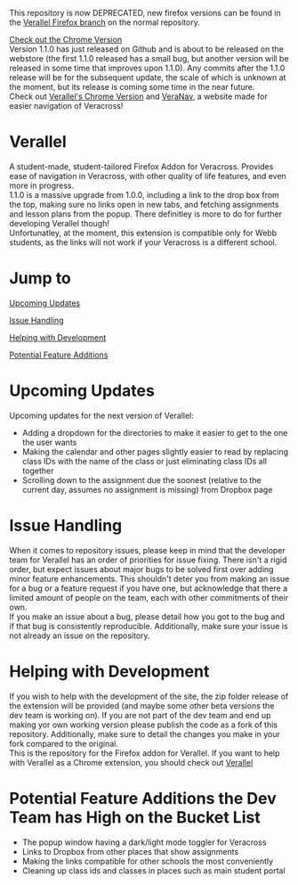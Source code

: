 This repository is now DEPRECATED, new firefox versions can be found in the [Verallel Firefox branch](https://github.com/Webb-School-Computer-Science-Club/Verallel/tree/firefox) on the normal repository.

<a href=''>Check out the Chrome Version</a><br>
Version 1.1.0 has just released on Github and is about to be released on the webstore (the first 1.1.0 released has a small bug, but another version will be released in some time that improves upon 1.1.0). Any commits after the 1.1.0 release will be for the subsequent update, the scale of which is unknown at the moment, but its release is coming some time in the near future.<br>
Check out <a href="https://github.com/Webb-School-Computer-Science-Club/Verallel">Verallel's Chrome Version</a> and <a href = 'https://2023popn.github.io/VeraNav/'>VeraNav</a>, a website made for easier navigation of Veracross!

# Verallel
A student-made, student-tailored Firefox Addon for Veracross. Provides ease of navigation in Veracross, with other quality of life features, and even more in progress.<br>
 1.1.0 is a massive upgrade from 1.0.0, including a link to the drop box from the top, making sure no links open in new tabs, and fetching assignments and lesson plans from the popup. There definitley is more to do for further developing Verallel though!
<br>
Unfortunatley, at the moment, this extension is compatible only for Webb students, as the links will not work if your Veracross is a different school. 

# Jump to
[Upcoming Updates](#upcoming-updates)

[Issue Handling](#issue-handling)

[Helping with Development](#helping-with-development)

[Potential Feature Additions](#potential-feature-addons-the-dev-team-has-high-on-the-bucket-list)

# Upcoming Updates
Upcoming updates for the next version of Verallel:
  - Adding a dropdown for the directories to make it easier to get to the one the user wants
  - Making the calendar and other pages slightly easier to read by replacing class IDs with the name of the class or just eliminating class IDs all together
  - Scrolling down to the assignment due the soonest (relative to the current day, assumes no assignment is missing) from Dropbox page
# Issue Handling
When it comes to repository issues, please keep in mind that the developer team for Verallel has an order of priorities for issue fixing. There isn't a rigid order, but expect issues about major bugs to be solved first over adding minor feature enhancements. This shouldn't deter you from making an issue for a bug or a feature request if you have one, but acknowledge that there a limited amount of people on the team, each with other commitments of their own. <br> If you make an issue about a bug, please detail how you got to the bug and if that bug is consistently reproducible. Additionally, make sure your issue is not already an issue on the repository. 

# Helping with Development
If you wish to help with the development of the site, the zip folder release of the extension will be provided (and maybe some other beta versions the dev team is working on). If you are not part of the dev team and end up making yor own working version please publish the code as a fork of this repository. Additionally, make sure to detail the changes you make in your fork compared to the original.<br>
This is the repository for the Firefox addon for Verallel. If you want to help with Verallel as a Chrome extension, you should check out <a href="https://github.com/Webb-School-Computer-Science-Club/Verallel">Verallel</a>

# Potential Feature Additions the Dev Team has High on the Bucket List
  - The popup window having a dark/light mode toggler for Veracross
  - Links to Dropbox from other places that show assignments
  - Making the links compatible for other schools the most conveniently
  - Cleaning up class ids and classes in places such as main student portal

